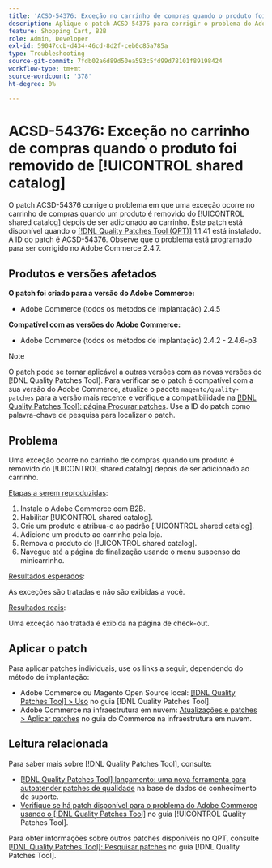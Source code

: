 ```yaml
---
title: 'ACSD-54376: Exceção no carrinho de compras quando o produto foi removido de [!UICONTROL shared catalog]'
description: Aplique o patch ACSD-54376 para corrigir o problema do Adobe Commerce em que uma exceção ocorre no carrinho de compras quando um produto é removido do [!UICONTROL shared catalog] após ser adicionado ao carrinho.
feature: Shopping Cart, B2B
role: Admin, Developer
exl-id: 59047ccb-d434-46cd-8d2f-ceb0c85a785a
type: Troubleshooting
source-git-commit: 7fdb02a6d89d50ea593c5fd99d78101f89198424
workflow-type: tm+mt
source-wordcount: '378'
ht-degree: 0%

---
```


# ACSD-54376: Exceção no carrinho de compras quando o produto foi removido de [!UICONTROL shared catalog]

O patch ACSD-54376 corrige o problema em que uma exceção ocorre no carrinho de compras quando um produto é removido do [!UICONTROL shared catalog] depois de ser adicionado ao carrinho. Este patch está disponível quando o [[!DNL Quality Patches Tool (QPT)]](https://experienceleague.adobe.com/pt-br/docs/commerce-operations/tools/quality-patches-tool/quality-patches-tool-to-self-serve-quality-patches) 1.1.41 está instalado. A ID do patch é ACSD-54376. Observe que o problema está programado para ser corrigido no Adobe Commerce 2.4.7.

## Produtos e versões afetados

**O patch foi criado para a versão do Adobe Commerce:**

* Adobe Commerce (todos os métodos de implantação) 2.4.5

**Compatível com as versões do Adobe Commerce:**

* Adobe Commerce (todos os métodos de implantação) 2.4.2 - 2.4.6-p3

>[!NOTE]
>
>O patch pode se tornar aplicável a outras versões com as novas versões do [!DNL Quality Patches Tool]. Para verificar se o patch é compatível com a sua versão do Adobe Commerce, atualize o pacote `magento/quality-patches` para a versão mais recente e verifique a compatibilidade na [[!DNL Quality Patches Tool]: página Procurar patches](https://experienceleague.adobe.com/tools/commerce-quality-patches/index.html?lang=pt-BR). Use a ID do patch como palavra-chave de pesquisa para localizar o patch.

## Problema

Uma exceção ocorre no carrinho de compras quando um produto é removido do [!UICONTROL shared catalog] depois de ser adicionado ao carrinho.

<u>Etapas a serem reproduzidas</u>:

1. Instale o Adobe Commerce com B2B.
1. Habilitar [!UICONTROL shared catalog].
1. Crie um produto e atribua-o ao padrão [!UICONTROL shared catalog].
1. Adicione um produto ao carrinho pela loja.
1. Remova o produto do [!UICONTROL shared catalog].
1. Navegue até a página de finalização usando o menu suspenso do minicarrinho.

<u>Resultados esperados</u>:

As exceções são tratadas e não são exibidas a você.

<u>Resultados reais</u>:

Uma exceção não tratada é exibida na página de check-out.

## Aplicar o patch

Para aplicar patches individuais, use os links a seguir, dependendo do método de implantação:

* Adobe Commerce ou Magento Open Source local: [[!DNL Quality Patches Tool] > Uso](/help/tools/quality-patches-tool/usage.md) no guia [!DNL Quality Patches Tool].
* Adobe Commerce na infraestrutura em nuvem: [Atualizações e patches > Aplicar patches](https://experienceleague.adobe.com/docs/commerce-cloud-service/user-guide/develop/upgrade/apply-patches.html?lang=pt-BR) no guia do Commerce na infraestrutura em nuvem.

## Leitura relacionada

Para saber mais sobre [!DNL Quality Patches Tool], consulte:

* [[!DNL Quality Patches Tool] lançamento: uma nova ferramenta para autoatender patches de qualidade](https://experienceleague.adobe.com/pt-br/docs/commerce-operations/tools/quality-patches-tool/quality-patches-tool-to-self-serve-quality-patches) na base de dados de conhecimento de suporte.
* [Verifique se há patch disponível para o problema do Adobe Commerce usando o  [!DNL Quality Patches Tool]](/help/tools/quality-patches-tool/patches-available-in-qpt/check-patch-for-magento-issue-with-magento-quality-patches.md) no guia [!UICONTROL Quality Patches Tool].


Para obter informações sobre outros patches disponíveis no QPT, consulte [[!DNL Quality Patches Tool]: Pesquisar patches](https://experienceleague.adobe.com/tools/commerce-quality-patches/index.html?lang=pt-BR) no guia [!DNL Quality Patches Tool].
